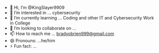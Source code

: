 - 👋 Hi, I’m @KingSlayer9909
- 👀 I’m interested in ... cybersecurity
- 🌱 I’m currently learning ... Coding and other IT and Cybersecurity Work in College
- 💞️ I’m looking to collaborate on ...
- 📫 How to reach me ... bradyobrien999@gmail.com
- 😄 Pronouns: ...he/him
- ⚡ Fun fact: ...

<!---
KingSlayer9909/KingSlayer9909 is a ✨ special ✨ repository because its `README.md` (this file) appears on your GitHub profile.
You can click the Preview link to take a look at your changes.
--->
